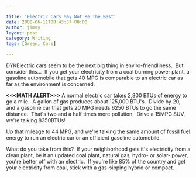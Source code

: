 ```yaml
---

title: 'Electric Cars May Not Be The Best'
date: 2008-06-11T00:43:57+00:00
author: jimmy
layout: post
category: Writing
tags: [Green, Cars]

---
```


  DYKElectric cars seem to be the next big thing in enviro-friendliness.  But consider this&#8230;  If you get your electricity from a coal burning power plant, a gasoline automobile that gets 40 MPG is comparable to an electric car as far as the environment is concerned.

**\<\<\<MATH ALERT\>\>\>** A normal electric car takes 2,800 BTUs of energy to go a mile.  A gallon of gas produces about 125,000 BTU's.  Divide by 20, and a gasoline car that gets 20 MPG needs 6250 BTUs to go the same distance.  That's two and a half times more pollution.  Drive a 15MPG SUV, we're talking 8350BTUs!

Up that mileage to 44 MPG, and we're talking the same amount of fossil fuel energy to run an electric car or an efficient gasoline automobile.

What do you take from this?  If your neighborhood gets it's electricity from a clean plant, be it an updated coal plant, natural gas, hydro- or solar- power, you're better off with an electric.  If you're like 85% of the country and get your electricity from coal, stick with a gas-sipping hybrid or compact.
